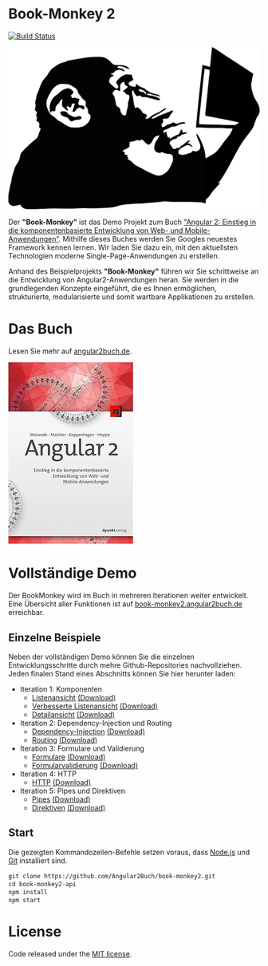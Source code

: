 # Book-Monkey 2
[![Build Status](https://travis-ci.org/Angular2Buch/book-monkey2.svg)](https://travis-ci.org/Angular2Buch/book-monkey2)

[![Monkey](src/assets/images/monkey-thinking.png)](http://book-monkey2.angular2buch.de/)

Der __"Book-Monkey"__ ist das Demo Projekt zum Buch ["Angular 2: Einstieg in die komponentenbasierte Entwicklung von Web- und Mobile-Anwendungen"](https://angular2buch.de/). Mithilfe dieses Buches werden Sie Googles neuestes Framework kennen lernen. Wir laden Sie dazu ein, mit den aktuellsten Technologien moderne Single-Page-Anwendungen zu erstellen.

Anhand des Beispielprojekts __"Book-Monkey"__ führen wir Sie schrittweise an die Entwicklung von Angular2-Anwendungen heran. Sie werden in die grundlegenden Konzepte eingeführt, die es Ihnen ermöglichen, strukturierte, modularisierte und somit wartbare Applikationen zu erstellen.

# Das Buch

Lesen Sie mehr auf [angular2buch.de](https://angular2buch.de/).

[![Book](src/assets/images/book-thumbnail.png)](https://angular2buch.de/)


# Vollständige Demo

Der BookMonkey wird im Buch in mehreren Iterationen weiter entwickelt.  
Eine Übersicht aller Funktionen ist auf [book-monkey2.angular2buch.de](http://book-monkey2.angular2buch.de/) erreichbar.

## Einzelne Beispiele

Neben der vollständigen Demo können Sie die einzelnen Entwicklungsschritte durch mehre Github-Repositories nachvollziehen. Jeden finalen Stand eines Abschnitts können Sie hier herunter laden: 

* Iteration 1: Komponenten
    * [Listenansicht][demo1]             [(Download)][zip1]
    * [Verbesserte Listenansicht][demo2] [(Download)][zip2]
    * [Detailansicht][demo3]             [(Download)][zip3]
* Iteration 2: Dependency-Injection und Routing
    * [Dependency-Injection][demo4]      [(Download)][zip4]
    * [Routing][demo5]                   [(Download)][zip5]
* Iteration 3: Formulare und Validierung
    * [Formulare][demo6]                 [(Download)][zip6]
    * [Formularvalidierung][demo7]       [(Download)][zip7]
* Iteration 4: HTTP
    * [HTTP][demo8]                      [(Download)][zip8]
* Iteration 5: Pipes und Direktiven
    * [Pipes][demo9]                     [(Download)][zip9]
    * [Direktiven][demo10]               [(Download)][zip10]

[demo1]: http://iteration-1-book-list.angular2buch.de/
[demo2]: http://iteration-1-book-list-refactored.angular2buch.de/
[demo3]: http://iteration-1-book-details.angular2buch.de/
[demo4]: http://iteration-2-di.angular2buch.de/
[demo5]: http://iteration-2-navigation.angular2buch.de/
[demo6]: http://iteration-3-forms.angular2buch.de/
[demo7]: http://iteration-3-validation.angular2buch.de/
[demo8]: http://iteration-4-http.angular2buch.de/
[demo9]: http://iteration-5-pipes.angular2buch.de/
[demo10]: http://iteration-5-directives.angular2buch.de/


[zip1]: https://github.com/book-monkey2-build/iteration-1-book-list/archive/master.zip
[zip2]: https://github.com/book-monkey2-build/iteration-1-book-list-refactored/archive/master.zip
[zip3]: https://github.com/book-monkey2-build/iteration-1-book-details/archive/master.zip
[zip4]: https://github.com/book-monkey2-build/iteration-2-di/archive/master.zip
[zip5]: https://github.com/book-monkey2-build/iteration-2-navigation/archive/master.zip
[zip6]: https://github.com/book-monkey2-build/iteration-3-forms/archive/master.zip
[zip7]: https://github.com/book-monkey2-build/iteration-3-validation/archive/master.zip
[zip8]: https://github.com/book-monkey2-build/iteration-4-http/archive/master.zip
[zip9]: https://github.com/book-monkey2-build/iteration-5-pipes/archive/master.zip
[zip10]: https://github.com/book-monkey2-build/iteration-5-directives/archive/master.zip


## Start

Die gezeigten Kommandozeilen-Befehle setzen voraus, dass [Node.js](https://nodejs.org/) und [Git](https://git-scm.com/) installiert sind. 

```
git clone https://github.com/Angular2Buch/book-monkey2.git
cd book-monkey2-api
npm install
npm start
```

# License
Code released under the [MIT license](https://opensource.org/licenses/MIT).